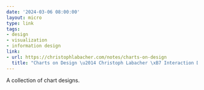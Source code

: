 ```yaml
---
date: '2024-03-06 08:00:00'
layout: micro
type: link
tags:
- design
- visualization
- information design
link:
- url: https://christophlabacher.com/notes/charts-on-design
  title: "Charts on Design \u2014 Christoph Labacher \xB7 Interaction Designer"
---
```


A collection of chart designs.
